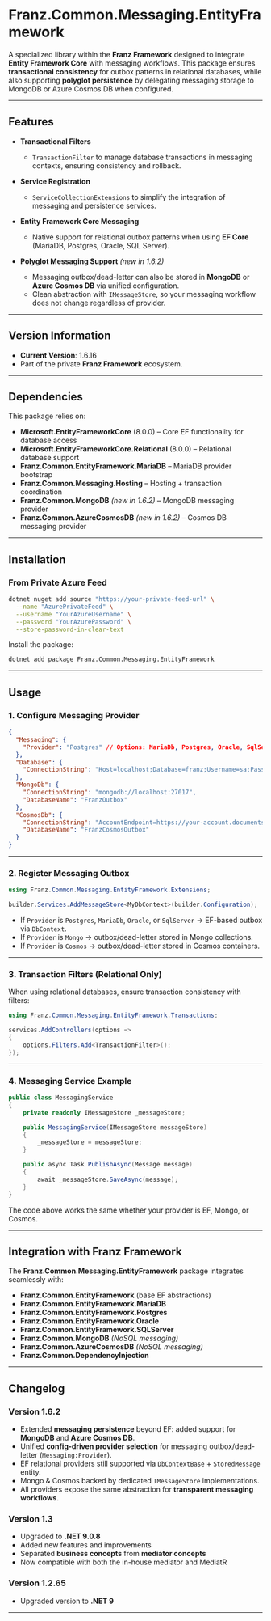 ﻿# **Franz.Common.Messaging.EntityFramework**

A specialized library within the **Franz Framework** designed to integrate **Entity Framework Core** with messaging workflows.
This package ensures **transactional consistency** for outbox patterns in relational databases, while also supporting **polyglot persistence** by delegating messaging storage to MongoDB or Azure Cosmos DB when configured.

---

## **Features**

* **Transactional Filters**

  * `TransactionFilter` to manage database transactions in messaging contexts, ensuring consistency and rollback.

* **Service Registration**

  * `ServiceCollectionExtensions` to simplify the integration of messaging and persistence services.

* **Entity Framework Core Messaging**

  * Native support for relational outbox patterns when using **EF Core** (MariaDB, Postgres, Oracle, SQL Server).

* **Polyglot Messaging Support** *(new in 1.6.2)*

  * Messaging outbox/dead-letter can also be stored in **MongoDB** or **Azure Cosmos DB** via unified configuration.
  * Clean abstraction with `IMessageStore`, so your messaging workflow does not change regardless of provider.

---

## **Version Information**

* **Current Version**: 1.6.16
* Part of the private **Franz Framework** ecosystem.

---

## **Dependencies**

This package relies on:

* **Microsoft.EntityFrameworkCore** (8.0.0) – Core EF functionality for database access
* **Microsoft.EntityFrameworkCore.Relational** (8.0.0) – Relational database support
* **Franz.Common.EntityFramework.MariaDB** – MariaDB provider bootstrap
* **Franz.Common.Messaging.Hosting** – Hosting + transaction coordination
* **Franz.Common.MongoDB** *(new in 1.6.2)* – MongoDB messaging provider
* **Franz.Common.AzureCosmosDB** *(new in 1.6.2)* – Cosmos DB messaging provider

---

## **Installation**

### **From Private Azure Feed**

```bash
dotnet nuget add source "https://your-private-feed-url" \
  --name "AzurePrivateFeed" \
  --username "YourAzureUsername" \
  --password "YourAzurePassword" \
  --store-password-in-clear-text
```

Install the package:

```bash
dotnet add package Franz.Common.Messaging.EntityFramework  
```

---

## **Usage**

### **1. Configure Messaging Provider**

```json
{
  "Messaging": {
    "Provider": "Postgres" // Options: MariaDb, Postgres, Oracle, SqlServer, Mongo, Cosmos
  },
  "Database": {
    "ConnectionString": "Host=localhost;Database=franz;Username=sa;Password=pass"
  },
  "MongoDb": {
    "ConnectionString": "mongodb://localhost:27017",
    "DatabaseName": "FranzOutbox"
  },
  "CosmosDb": {
    "ConnectionString": "AccountEndpoint=https://your-account.documents.azure.com:443/;AccountKey=your-key;",
    "DatabaseName": "FranzCosmosOutbox"
  }
}
```

---

### **2. Register Messaging Outbox**

```csharp
using Franz.Common.Messaging.EntityFramework.Extensions;

builder.Services.AddMessageStore<MyDbContext>(builder.Configuration);
```

* If `Provider` is `Postgres`, `MariaDb`, `Oracle`, or `SqlServer` → EF-based outbox via `DbContext`.
* If `Provider` is `Mongo` → outbox/dead-letter stored in Mongo collections.
* If `Provider` is `Cosmos` → outbox/dead-letter stored in Cosmos containers.

---

### **3. Transaction Filters (Relational Only)**

When using relational databases, ensure transaction consistency with filters:

```csharp
using Franz.Common.Messaging.EntityFramework.Transactions;

services.AddControllers(options =>
{
    options.Filters.Add<TransactionFilter>();
});
```

---

### **4. Messaging Service Example**

```csharp
public class MessagingService
{
    private readonly IMessageStore _messageStore;

    public MessagingService(IMessageStore messageStore)
    {
        _messageStore = messageStore;
    }

    public async Task PublishAsync(Message message)
    {
        await _messageStore.SaveAsync(message);
    }
}
```

The code above works the same whether your provider is EF, Mongo, or Cosmos.

---

## **Integration with Franz Framework**

The **Franz.Common.Messaging.EntityFramework** package integrates seamlessly with:

* **Franz.Common.EntityFramework** (base EF abstractions)
* **Franz.Common.EntityFramework.MariaDB**
* **Franz.Common.EntityFramework.Postgres**
* **Franz.Common.EntityFramework.Oracle**
* **Franz.Common.EntityFramework.SQLServer**
* **Franz.Common.MongoDB** *(NoSQL messaging)*
* **Franz.Common.AzureCosmosDB** *(NoSQL messaging)*
* **Franz.Common.DependencyInjection**

---

## **Changelog**

### Version 1.6.2

* Extended **messaging persistence** beyond EF: added support for **MongoDB** and **Azure Cosmos DB**.
* Unified **config-driven provider selection** for messaging outbox/dead-letter (`Messaging:Provider`).
* EF relational providers still supported via `DbContextBase` + `StoredMessage` entity.
* Mongo & Cosmos backed by dedicated `IMessageStore` implementations.
* All providers expose the same abstraction for **transparent messaging workflows**.

### Version 1.3

* Upgraded to **.NET 9.0.8**
* Added new features and improvements
* Separated **business concepts** from **mediator concepts**
* Now compatible with both the in-house mediator and MediatR

### Version 1.2.65

* Upgraded version to **.NET 9**

---

